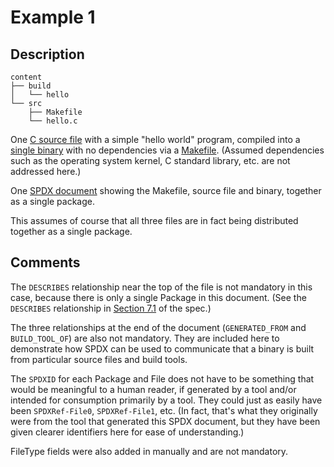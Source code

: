 # Example 1

## Description

```
content
├── build
│   └── hello
└── src
    ├── Makefile
    └── hello.c
```

One [C source file](content/src/hello.c) with a simple "hello world" program, compiled into a [single binary](content/build/hello) with no dependencies via a [Makefile](content/src/Makefile).
(Assumed dependencies such as the operating system kernel, C standard library, etc. are not addressed here.)

One [SPDX document](spdx/example1.spdx) showing the Makefile, source file and binary, together as a single package.

This assumes of course that all three files are in fact being distributed together as a single package.

## Comments

The `DESCRIBES` relationship near the top of the file is not mandatory in this case, because there is only a single Package in this document.
(See the `DESCRIBES` relationship in [Section 7.1](https://spdx.github.io/spdx-spec/7-relationships-between-SPDX-elements/) of the spec.)

The three relationships at the end of the document (`GENERATED_FROM` and `BUILD_TOOL_OF`) are also not mandatory.
They are included here to demonstrate how SPDX can be used to communicate that a binary is built from particular source files and build tools.

The `SPDXID` for each Package and File does not have to be something that would be meaningful to a human reader, if generated by a tool and/or intended for consumption primarily by a tool.
They could just as easily have been `SPDXRef-File0`, `SPDXRef-File1`, etc.
(In fact, that's what they originally were from the tool that generated this SPDX document, but they have been given clearer identifiers here for ease of understanding.)

FileType fields were also added in manually and are not mandatory.
